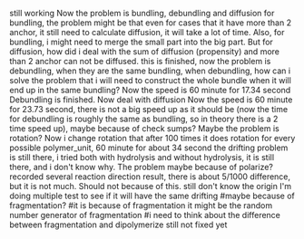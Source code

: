 still working
Now the problem is bundling, debundling and diffusion
for bundling, the problem might be that even for cases that it have more than 2 anchor, it still need to calculate diffusion, it will take a lot of time.
Also, for bundling, i might need to merge the small part into the big part.
But for diffusion, how did i deal with the sum of diffusion (propensity) and more than 2 anchor can not be diffused.
this is finished, now the problem is debundling, when they are the same bundling, when debundling, how can i solve the problem that i will need to construct the whole bundle when it will end up in the same bundling?
Now the speed is 60 minute for 17.34 second
Debundling is finished. Now deal with diffusion
Now the speed is 60 minute for 23.73 second, there is not a big speed up as it should be (now the time for debundling is roughly the same as bundling, so in theory there is a 2 time speed up), maybe because of check sumps?
Maybe the problem is rotation? Now i change rotation that after 100 times it does rotation for every possible polymer_unit,
60 minute for about 34 second
the drifting problem is still there, i tried both with hydrolysis and without hydrolysis, it is still there, and i don't know why.
The problem maybe because of polarize?
recorded several reaction direction result, there is about 5/1000 difference, but it is not much. Should not because of this.
still don't know the origin
I'm doing multiple test to see if it will have the same drifting
#maybe because of fragmentation?
#it is because of fragmentation
it might be the random number generator of fragmentation
#i need to think about the difference between fragmentation and dipolymerize
still not fixed yet

